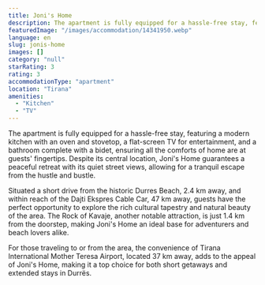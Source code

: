 ```yaml
---
title: Joni's Home
description: The apartment is fully equipped for a hassle-free stay, featuring a modern kitchen with an oven and stovetop, a flat-screen TV for entertainment, and a bathroom
featuredImage: "/images/accommodation/14341950.webp"
language: en
slug: jonis-home
images: []
category: "null"
starRating: 3
rating: 3
accommodationType: "apartment"
location: "Tirana"
amenities:
  - "Kitchen"
  - "TV"
---
```


The apartment is fully equipped for a hassle-free stay, featuring a modern kitchen with an oven and stovetop, a flat-screen TV for entertainment, and a bathroom complete with a bidet, ensuring all the comforts of home are at guests' fingertips. Despite its central location, Joni's Home guarantees a peaceful retreat with its quiet street views, allowing for a tranquil escape from the hustle and bustle.

Situated a short drive from the historic Durres Beach, 2.4 km away, and within reach of the Dajti Ekspres Cable Car, 47 km away, guests have the perfect opportunity to explore the rich cultural tapestry and natural beauty of the area. The Rock of Kavaje, another notable attraction, is just 1.4 km from the doorstep, making Joni's Home an ideal base for adventurers and beach lovers alike.

For those traveling to or from the area, the convenience of Tirana International Mother Teresa Airport, located 37 km away, adds to the appeal of Joni's Home, making it a top choice for both short getaways and extended stays in Durrës.

